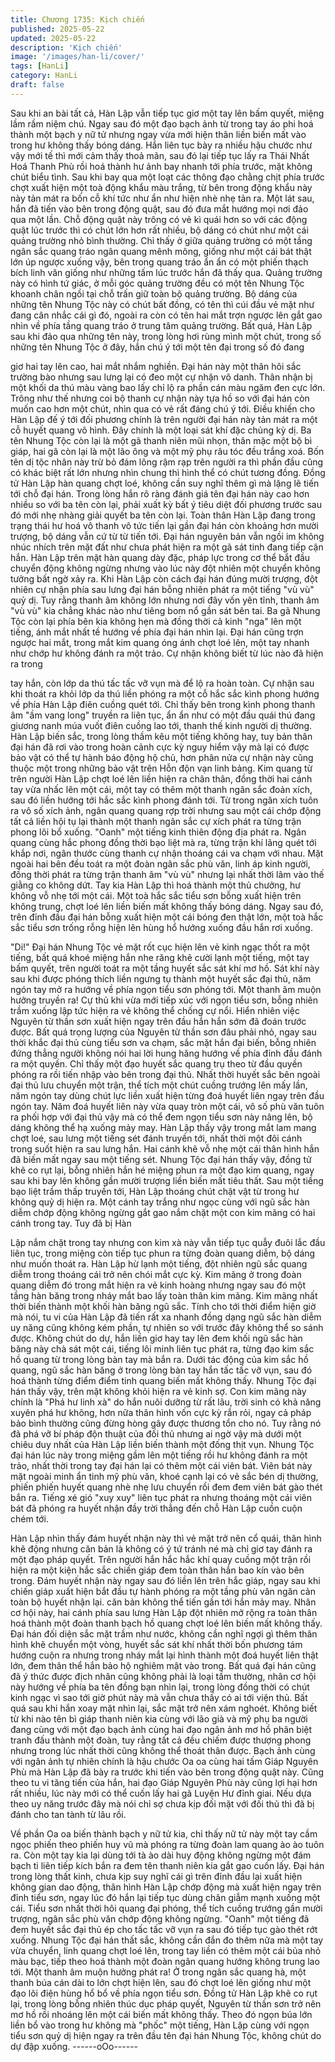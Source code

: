 ```yaml
---
title: Chương 1735: Kịch chiến
published: 2025-05-22
updated: 2025-05-22
description: 'Kịch chiến'
image: '/images/han-li/cover/'
tags: [HanLi]
category: HanLi
draft: false
---
```


Sau khi an bài tất cả, Hàn Lập vẫn tiếp tục giơ một tay lên bấm
quyết, miệng lầm rầm niệm chú. Ngay sau đó một đạo bạch ảnh
từ trong tay áo phi hoá thành một bạch y nữ tử nhưng ngay vừa
mới hiện thân liền biến mất vào trong hư không thấy bóng dáng.
Hắn liên tục bày ra nhiều hậu chước như vậy mới tế thì mới cảm
thấy thoả mãn, sau đó lại tiếp tục lấy ra Thái Nhất Hoá Thanh Phù
rồi hoá thành hư ảnh bay nhanh tới phía trước, mặt không chút
biểu tình.
Sau khi bay qua một loạt các thông đạo chằng chịt phía trước
chợt xuất hiện một toà động khẩu màu trắng, từ bên trong động
khẩu này này tản mát ra bốn cỗ khí tức như ẩn như hiện nhè nhẹ
tản ra.
Một lát sau, hắn đã tiến vào bên trong động quật, sau đó đưa mắt
hướng mọi nơi đảo qua một lần.
Chỗ động quật này trông có vẻ kì quái hơn so với các động quật
lúc trước thì có chút lớn hơn rất nhiều, bộ dáng có chút như một
cái quảng trường nhỏ bình thường. Chỉ thấy ở giữa quảng trường
có một tầng ngân sắc quang tráo ngân quang mênh mông, giống
như một cái bát thật lớn úp ngược xuống vậy, bên trong quang
tráo ẩn ẩn có một phiến thạch bích linh văn giống như những tấm
lúc trước hắn đã thấy qua. Quảng trường này có hình tứ giác, ở
mỗi góc quảng trường đều có một tên Nhung Tộc khoanh chân
ngồi tại chỗ trấn giữ toàn bộ quảng trường.
Bộ dáng của những tên Nhung Tộc này có chút bất đồng, có tên
thì cúi đầu vẻ mặt như đang cân nhắc cái gì đó, ngoài ra còn có
tên hai mắt trợn ngược lên gắt gao nhìn về phía tầng quang tráo
ở trung tâm quảng trường. Bất quá, Hàn Lập sau khi đảo qua
những tên này, trong lòng hơi rùng mình một chút, trong số những
tên Nhung Tộc ở đây, hắn chú ý tới một tên đại trong số đó đang

giơ hai tay lên cao, hai mắt nhắm nghiền.
Đại hán này một thân hôi sắc trường bào nhưng sau lưng lại có
đeo một cự nhận vô danh. Thân nhận bị một khối da thú màu
vàng bao lấy chỉ lộ ra phần cán màu ngăm đen cực lớn. Trông
như thế nhưng coi bộ thanh cự nhận này tựa hồ so với đại hán
còn muốn cao hơn một chút, nhìn qua có vẻ rất đáng chú ý tới.
Điều khiến cho Hàn Lập đế ý tới đối phương chính là trên người
đại hán này tản mát ra một cỗ huyết quang vô hình. Đây chính là
một loại sát khí đặc chủng kỳ dị.
Ba tên Nhung Tộc còn lại là một gã thanh niên mũi nhọn, thân
mặc một bộ bì giáp, hai gã còn lại là một lão ông và một mỹ phụ
râu tóc đều trắng xoá. Bốn tên dị tộc nhân này trừ bỏ đám lông
rậm rạp trên người ra thì phần đầu cũng có khác biệt rất lớn
nhưng nhìn chung thì hình thể có chút tương đồng.
Đồng tử Hàn Lập hàn quang chợt loé, không cần suy nghĩ thêm
gì mà lặng lẽ tiến tới chỗ đại hán. Trong lòng hắn rõ ràng đánh giá
tên đại hán này cao hơn nhiều so với ba tên còn lại, phải xuất kỳ
bất ý tiêu diệt đối phương trước sau đó mới nhẹ nhàng giải quyết
ba tên còn lại.
Toàn thân Hàn Lập đang trong trạng thái hư hoá vô thanh vô tức
tiến lại gần đại hán còn khoảng hơn mười trượng, bộ dáng vẫn cứ
từ từ tiến tới. Đại hán nguyên bản vẫn ngồi im không nhúc nhích
trên mặt đất như chưa phát hiện ra một gã sát tinh đang tiếp cận
hắn. Hàn Lập trên mặt hàn quang dày đặc, pháp lực trong cơ thể
bắt đầu chuyển động không ngừng nhưng vào lúc này đột nhiên
một chuyển không tưởng bất ngờ xảy ra.
Khi Hàn Lập còn cách đại hán đúng mười trượng, đột nhiên cự
nhận phía sau lưng đại hán bỗng nhiên phát ra một tiếng "vù vù"
quỷ dị. Tuy rằng thanh âm không lớn nhưng nơi đây vốn yên tĩnh,
thanh âm "vù vù" kia chẳng khác nào như tiêng bom nổ gần sát
bên tai. Ba gã Nhung Tộc còn lại phía bên kia không hẹn mà đồng
thời cả kinh "nga" lên một tiếng, ánh mắt nhất tề hướng về phía
đại hán nhìn lại. Đại hán cũng trợn ngược hai mắt, trong mắt kim
quang óng ánh chợt loé lên, một tay nhanh như chớp hư không
đánh ra một trảo. Cự nhận không biết từ lúc nào đã hiện ra trong

tay hắn, còn lớp da thú tấc tấc vỡ vụn mà để lộ ra hoàn toàn.
Cự nhận sau khi thoát ra khỏi lớp da thú liền phóng ra một cỗ hắc
sắc kình phong hướng về phía Hàn Lập điên cuồng quét tới. Chỉ
thấy bên trong kình phong thanh âm "ầm vang long" truyền ra liên
tục, ẩn ẩn như có một đầu quái thú đang giương nanh múa vuốt
điên cuồng lao tới, thanh thế kinh người dị thường.
Hàn Lập biến sắc, trong lòng thầm kêu một tiếng không hay, tuy
bản thân đại hán đã rơi vào trong hoàn cảnh cực kỳ nguy hiểm
vậy mà lại có được bảo vật có thể tự hành báo động hộ chủ, hơn
phân nửa cự nhận này cũng thuộc một trong những bảo vật trên
Hỗn độn vạn linh bảng.
Kim quang từ trên người Hàn Lập chợt loé lên liền hiện ra chân
thân, đồng thời hai cánh tay vừa nhấc lên một cái, một tay có
thêm một thanh ngân sắc đoản xích, sau đó liền hướng tới hắc
sắc kình phong đánh tới. Từ trong ngân xích tuôn ra vô số xích
ảnh, ngân quang quang rợp trời nhưng sau một cái chớp động tất
cả liền hội tụ lại thành một thanh ngân sắc cự xích phát ra từng
trận phong lôi bổ xuống.
"Oanh" một tiếng kinh thiên động địa phát ra.
Ngân quang cùng hắc phong đồng thời bạo liệt mà ra, từng trận
khí lãng quét tới khắp nơi, ngân thước cùng thanh cự nhận
thoáng cái va chạm với nhau. Mặt ngoài hai bên đều toát ra một
đoàn ngân sắc phù văn, linh áp kinh người, đồng thời phát ra
từng trận thanh âm "vù vù" nhưng lại nhất thời lâm vào thế giằng
co không dứt.
Tay kia Hàn Lập thì hoá thành một thủ chưởng, hư không vỗ nhẹ
tới một cái.
Một toà hắc sắc tiểu sơn bỗng xuất hiện trên không trung, chợt
loé lên liền biến mất không thấy bóng dáng. Ngay sau đó, trên
đỉnh đầu đại hán bỗng xuất hiện một cái bóng đen thật lớn, một
toà hắc sắc tiểu sơn trống rỗng hiện lên hùng hổ hướng xuống
đầu hắn rơi xuống.

"Di!"
Đại hán Nhung Tộc vẻ mặt rốt cục hiện lên vẻ kinh ngạc thốt ra
một tiếng, bất quá khoé miệng hắn nhe răng khẽ cười lạnh một
tiếng, một tay bấm quyết, trên người toát ra một tầng huyết sắc
sát khí mơ hồ. Sát khí này sau khi được phóng thích liền ngưng
tụ thành một huyết sắc đại thủ, năm ngón tay mở ra hướng về
phía ngọn tiểu sơn phóng tới.
Một thanh âm muộn hưởng truyền ra!
Cự thủ khi vừa mới tiếp xúc với ngọn tiểu sơn, bỗng nhiên trầm
xuống lập tức hiện ra vẻ không thể chống cự nổi. Hiển nhiên việc
Nguyên từ thần sơn xuất hiện ngay trên đầu hắn hắn sớm đã
đoán trước được. Bất quá trọng lượng của Nguyên từ thần sơn
đâu phải nhỏ, ngay sau thời khắc đại thủ cùng tiểu sơn va chạm,
sắc mặt hắn đại biến, bỗng nhiên đứng thẳng người không nói hai
lời hung hăng hướng về phía đỉnh đầu đánh ra một quyền.
Chỉ thấy một đạo huyết sắc quang trụ theo từ đầu quyền phóng ra
rồi tiến nhập vào bên trong đại thủ. Nhất thời huyết sắc bên ngoài
đại thủ lưu chuyển một trận, thể tích một chút cuồng trướng lên
mấy lần, năm ngón tay dùng chút lực liền xuất hiện từng đoá
huyết liên ngay trên đầu ngón tay. Năm đoá huyết liên này vừa
quay tròn một cái, vô số phù văn tuôn ra phối hợp với đại thủ vậy
mà có thể đem ngọn tiểu sơn này nâng lên, bộ dáng không thể hạ
xuống mảy may.
Hàn Lập thấy vậy trong mắt lam mang chợt loé, sau lưng một
tiếng sét đánh truyền tới, nhất thời một đôi cánh trong suốt hiện ra
sau lưng hắn. Hai cánh khẽ vỗ nhẹ một cái thân hình hắn đã biến
mất ngay sau một tiếng sét. Nhung Tộc đại hán thấy vậy, đồng tử
khẽ co rụt lại, bỗng nhiên hắn hé miệng phun ra một đạo kim
quang, ngay sau khi bay lên không gần mười trượng liền biến mất
tiêu thất.
Sau một tiếng bạo liệt trầm thấp truyền tới, Hàn Lập thoáng chút
chật vật từ trong hư không quỷ dị hiện ra. Một cánh tay trắng như
ngọc cùng với ngũ sắc hàn diễm chớp động không ngừng gắt gao
nắm chặt một con kim mãng có hai cánh trong tay. Tuy đã bị Hàn

Lập nắm chặt trong tay nhưng con kim xà này vẫn tiếp tục quẫy
đuôi lắc đầu liên tục, trong miệng còn tiếp tục phun ra từng đoàn
quang diễm, bộ dáng như muốn thoát ra.
Hàn Lập hừ lạnh một tiếng, đột nhiên ngũ sắc quang diễm trong
thoáng cái trở nên chói mắt cực kỳ. Kim mãng ở trong đoàn
quang diễm đó trong mắt hiện ra vẻ kinh hoàng nhưng ngay sau
đó một tầng hàn băng trong nháy mắt bao lấy toàn thân kim
mãng. Kim mãng nhất thời biến thành một khối hàn băng ngũ sắc.
Tính cho tới thời điểm hiện giờ mà nói, tu vi của Hàn Lập đã tiến
rất xa nhanh đồng dạng ngũ sắc hàn diễm uy năng cũng không
kém phần, tự nhiên so với trước đây không thể so sánh được.
Không chút do dự, hắn liền giơ hay tay lên đem khối ngũ sắc hàn
băng này chà sát một cái, tiếng lôi minh liên tục phát ra, từng đạo
kim sắc hồ quang từ trong lòng bàn tay mà bắn ra. Dưới tác động
của kim sắc hồ quang, ngũ sắc hàn băng ở trong lòng bàn tay
hắn tấc tấc vỡ vụn, sau đó hoá thành từng điểm điểm tinh quang
biến mất không thấy.
Nhung Tộc đại hán thấy vậy, trên mặt không khỏi hiện ra vẻ kinh
sợ.
Con kim mãng này chính là "Phá hư linh xà" do hắn nuôi dưỡng
từ rất lâu, trời sinh có khả năng xuyên phá hư không, hơn nữa
thân hình vốn cực kỳ rắn rỏi, ngay cả pháp bảo bình thường cũng
đừng hòng gây được thương tổn cho nó. Tuy rằng nó đã phá vỡ
bí pháp độn thuật của đối thủ nhưng ai ngờ vậy mà dưới một
chiêu duy nhất của Hàn Lập liền biến thành một đống thịt vụn.
Nhung Tộc đại hán lúc này trong miệng gầm lên một tiếng rồi hư
không đánh ra một trảo, nhất thời trong tay đại hán lại có thêm
một cái viên bát. Viên bát này mặt ngoài minh ẩn tinh mỹ phù văn,
khoé cạnh lại có vẻ sắc bén dị thường, phiến phiến huyết quang
nhè nhẹ lưu chuyển rồi đem đem viên bát gào thét bắn ra.
Tiếng xé gió "xuy xuy" liên tục phát ra nhưng thoáng một cái viên
bát đã phóng ra huyết nhận đầy trời thẳng đến chỗ Hàn Lập cuồn
cuộn chém tới.

Hàn Lập nhìn thấy đám huyết nhận này thì vẻ mặt trở nên cổ
quái, thân hình khẽ động nhưng căn bản là không có ý tứ tránh né
mà chỉ giơ tay đánh ra một đạo pháp quyết.
Trên người hắn hắc hắc khí quay cuồng một trận rồi hiện ra một
kiện hắc sắc chiến giáp đem toàn thân hắn bao kín vào bên trong.
Đám huyết nhận này ngay sau đó liền lên trên hắc giáp, ngay sau
khi chiến giáp xuất hiện bắt đầu tự hành phóng ra một tầng phù
văn ngăn cản toàn bộ huyết nhận lại. căn bản không thể tiến gần
tới hắn mảy may.
Nhân cơ hội này, hai cánh phía sau lưng Hàn Lập đột nhiên mở
rộng ra toàn thân hoá thành một đoàn thanh bạch hồ quang chợt
loé lên biến mất không thấy.
Đại hán đối diện sắc mặt trầm như nước, không cần nghĩ ngợi gì
thêm thân hình khẽ chuyển một vòng, huyết sắc sát khí nhất thời
bốn phương tám hướng cuộn ra nhưng trong nháy mắt lại hình
thành một đoá huyết liên thật lớn, đem thân thể hắn bảo hộ
nghiêm mật vào trong. Bất quá đại hán cũng đã ý thức được địch
nhân cũng không phải là loại tầm thường, nhân cơ hội này hướng
về phía ba tên đồng bạn nhìn lại, trong lòng đồng thời có chút
kinh ngạc vì sao tới giờ phút này mà vẫn chưa thấy có ai tới viện
thủ. Bất quá sau khi hắn xoay mặt nhìn lại, sắc mặt trở nên xám
nghoét.
Không biết từ khi nào tên bì giáp thanh niên kia cùng với lão già
và mỹ phụ ba người đang cùng với một đạo bạch ảnh cùng hai
đạo ngân ảnh mơ hồ phân biệt tranh đấu thành một đoàn, tuy
rằng tất cả đều chiếm được thượng phong nhưng trong lúc nhất
thời cũng không thể thoát thân được.
Bạch ảnh cùng với ngân ảnh tự nhiên chính là hậu chước Oa oa
cùng hai tấm Giáp Nguyên Phù mà Hàn Lập đã bày ra trước khi
tiến vào bên trong động quật này. Cũng theo tu vi tăng tiến của
hắn, hai đạo Giáp Nguyên Phù này cũng lợi hại hơn rất nhiều, lúc
này mới có thể cuốn lấy hai gã Luyện Hư đỉnh giai. Nếu dựa theo
uy năng trước đây mà nói chỉ sợ chưa kịp đối mặt với đối thủ thì
đã bị đánh cho tan tành từ lâu rồi.

Về phần Oa oa biến thành bạch y nữ tử kia, chỉ thấy nữ tử này
một tay cầm ngọc phiến theo phiến huy vũ mà phóng ra từng
đoàn lam quang ào ào tuôn ra. Còn một tay kia lại dùng tới tà ào
dài huy động không ngừng một đám bạch ti liên tiếp kích bắn ra
đem tên thanh niên kia gắt gao cuốn lấy.
Đại hán trong lòng thất kinh, chưa kịp suy nghĩ cái gì trên đỉnh
đầu lại xuất hiện không gian dao động, thân hình Hàn Lập chớp
động mà xuất hiện ngay trên đỉnh tiểu sơn, ngay lúc đó hắn lại
tiếp tục dùng chân giẫm mạnh xuống một cái. Tiểu sơn nhất thời
hôi quang đại phóng, thể tích cuồng trướng gần mười trượng,
ngân sắc phù văn chớp động không ngừng.
"Oanh" một tiếng đã đem huyết sắc đại thủ ép cho tấc tấc vỡ vụn
ra sau đó tiếp tục gào thét rớt xuống.
Nhung Tộc đại hán thất sắc, không cần đắn đo thêm nữa mà một
tay vừa chuyển, linh quang chợt loé lên, trong tay liền có thêm
một cái bủa nhỏ màu bạc, tiếp theo hoá thành một đoàn ngân
quang hướng không trung lao tới.
Một thanh âm muộn hưởng phát ra!
Ở trong ngân sắc quang hà, một thanh búa cán dài to lớn chợt
hiện lên, sau đó chợt loé lên giống như một đạo lôi điện hùng hổ
bổ về phía ngọn tiểu sơn.
Đồng tử Hàn Lập khẽ co rụt lại, trong lòng bỗng nhiên thúc dục
pháp quyết, Nguyên từ thần sơn trở nên mơ hồ rồi nhoáng lên
một cái biến mất không thấy. Theo đó ngọn búa lớn liền bổ vào
trong hư không mà "phốc" một tiếng, Hàn Lập cùng với ngọn tiểu
sơn quỷ dị hiện ngay ra trên đầu tên đại hán Nhung Tộc, không
chút do dự đập xuống.
------oOo------
